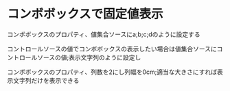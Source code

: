 # コンボボックスで固定値表示

コンボボックスのプロパティ、値集合ソースにa;b;c;dのように設定する

コントロールソースの値でコンボボックスの表示したい場合は値集合ソースにコントロールソースの値;表示文字列のように設定し

コンボボックスのプロパティ、列数を2にし列幅を0cm;適当な大きさにすれば表示文字列だけを表示できる